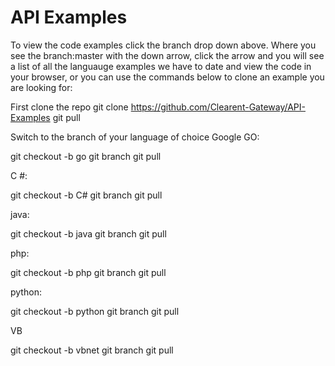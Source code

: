 # API Examples

To view the code examples click the branch drop down above.  Where you see the branch:master with the down arrow, click the arrow and you will see a list of all the languauge examples we have to date and view the code in your browser, or you can use the commands below to clone an example you are looking for:

First clone the repo
git clone  https://github.com/Clearent-Gateway/API-Examples
git pull

Switch to the branch of your language of choice
Google GO: 

git checkout -b go 
git branch 
git pull

C #: 

git checkout -b C#
git branch 
git pull

java:

git checkout -b java
git branch 
git pull

php:

git checkout -b php
git branch 
git pull


python:

git checkout -b python
git branch 
git pull

VB

git checkout -b vbnet
git branch 
git pull


